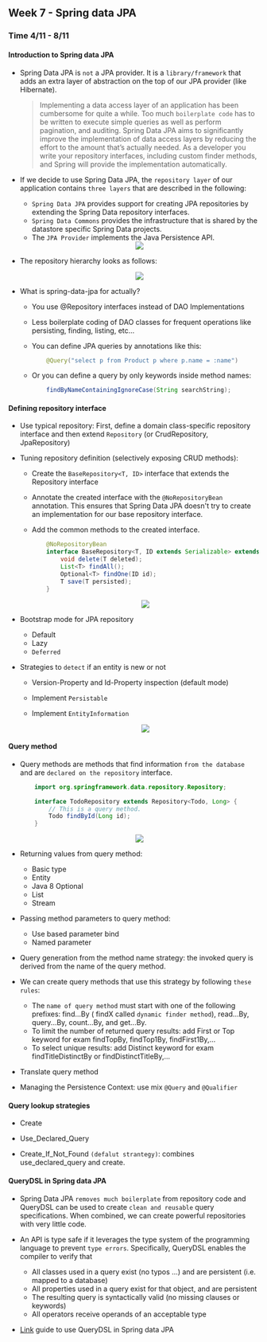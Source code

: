## Week 7 - Spring data JPA

### Time 4/11 - 8/11

#### Introduction to Spring data JPA

+ Spring Data JPA is `not` a JPA provider. It is a `library/framework` that adds an extra layer of abstraction on the top of our JPA provider (like Hibernate).

    > Implementing a data access layer of an application has been cumbersome for quite a while. Too much `boilerplate code` has to be written to execute simple queries as well as perform pagination, and auditing. Spring Data JPA aims to significantly improve the implementation of data access layers by reducing the effort to the amount that’s actually needed. As a developer you write your repository interfaces, including custom finder methods, and Spring will provide the implementation automatically.

+ If we decide to use Spring Data JPA, the `repository layer` of our application contains `three layers` that are described in the following:
  + `Spring Data JPA` provides support for creating JPA repositories by extending the Spring Data repository interfaces.
  + `Spring Data Commons` provides the infrastructure that is shared by the datastore specific Spring Data projects.
  + The `JPA Provider` implements the Java Persistence API.
  
  <div align="center">
    <img src="media/spring-data-jpa-intro.png" />
  </div>

+ The repository hierarchy looks as follows:
  <div align="center">
    <img src="media/repository-hierarchy.png" />
  </div>

+ What is spring-data-jpa for actually?
  + You use @Repository interfaces instead of DAO Implementations
  + Less boilerplate coding of DAO classes for frequent operations like persisting, finding, listing, etc...
  + You can define JPA queries by annotations like this:
    
    ```java
        @Query("select p from Product p where p.name = :name")
    ```

  + Or you can define a query by only keywords inside method names:
    
    ```java
        findByNameContainingIgnoreCase(String searchString);
    ```

#### Defining repository interface

+ Use typical repository: First, define a domain class-specific repository interface and then extend `Repository` (or CrudRepository, JpaRepository)

+ Tuning repository definition (selectively exposing CRUD methods):
  + Create the `BaseRepository<T, ID>` interface that extends the Repository interface
  + Annotate the created interface with the `@NoRepositoryBean` annotation. This ensures that Spring Data JPA doesn't try to create an implementation for our base repository interface.
  + Add the common methods to the created interface.

    ```java
        @NoRepositoryBean
        interface BaseRepository<T, ID extends Serializable> extends Repository<T, ID> {
            void delete(T deleted);        
            List<T> findAll();
            Optional<T> findOne(ID id);
            T save(T persisted);
        }
    ```

    <div align="center">
        <img src="media/tuning-repository.png" />
    </div>

+ Bootstrap mode for JPA repository
  + Default
  + Lazy
  + `Deferred`

+ Strategies to `detect` if an entity is new or not
  + Version-Property and Id-Property inspection (default mode)
  + Implement `Persistable`
  + Implement `EntityInformation`

    <div align="center">
        <img src="media/entity-detect.png" />
    </div>

#### Query method

+ Query methods are methods that find information `from the database` and are `declared on the repository` interface.

    ```java
        import org.springframework.data.repository.Repository;
 
        interface TodoRepository extends Repository<Todo, Long> {
            // This is a query method.
            Todo findById(Long id);
        }
    ```

    <div align="center">
        <img src="media/overview-query.png" />
    </div>

+ Returning values from query method:
  + Basic type
  + Entity
  + Java 8 Optional<T>
  + List<T>
  + Stream<T>

+ Passing method parameters to query method:
  + Use based parameter bind
  + Named parameter

+ Query generation from the method name strategy: the invoked query is derived from the name of the query method.

+ We can create query methods that use this strategy by following `these rules`:
  + The `name of query method` must start with one of the following prefixes: find...By ( findX called `dynamic finder method`), read...By, query...By, count...By, and get...By.
  + To limit the number of returned query results: add First or Top keyword for exam findTopBy, findTop1By, findFirst1By,...
  + To select unique results: add Distinct keyword for exam findTitleDistinctBy or findDistinctTitleBy,...

+ Translate query method

+ Managing the Persistence Context: use mix `@Query` and `@Qualifier`

#### Query lookup strategies

+ Create

+ Use_Declared_Query

+ Create_If_Not_Found `(defalut strantegy)`: combines use_declared_query and create.

#### QueryDSL in Spring data JPA

+ Spring Data JPA `removes much boilerplate` from repository code and QueryDSL can be used to create `clean and reusable` query specifications. When combined, we can create powerful repositories with very little code.

+ An API is type safe if it leverages the type system of the programming language to prevent `type errors`. Specifically, QueryDSL enables the compiler to verify that
  + All classes used in a query exist (no typos ...) and are persistent (i.e. mapped to a database)
  + All properties used in a query exist for that object, and are persistent
  + The resulting query is syntactically valid (no missing clauses or keywords)
  + All operators receive operands of an acceptable type

+ [Link](http://www.querydsl.com/static/querydsl/latest/reference/html/ch02.html#jpa_integration) guide to use QueryDSL in Spring data JPA